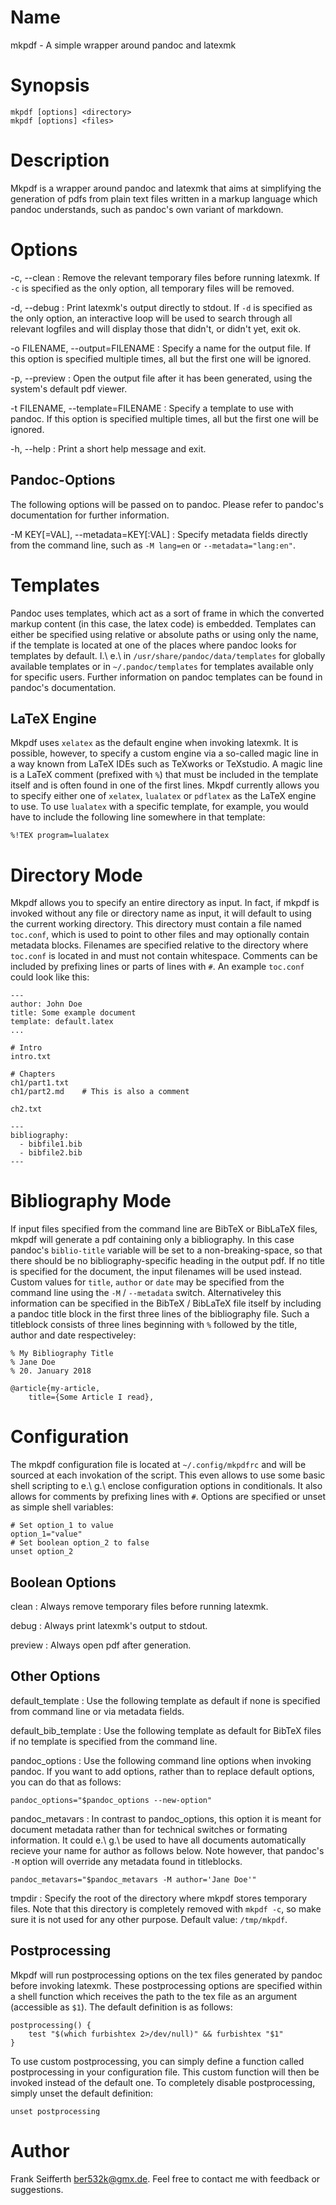 # Name

mkpdf - A simple wrapper around pandoc and latexmk

# Synopsis

```
mkpdf [options] <directory>
mkpdf [options] <files>
```

# Description

Mkpdf is a wrapper around pandoc and latexmk that aims at simplifying the
generation of pdfs from plain text files written in a markup language which
pandoc understands, such as pandoc's own variant of markdown.


# Options

-c, \--clean
: Remove the relevant temporary files before running latexmk. If `-c` is
specified as the only option, all temporary files will be removed.

-d, \--debug
: Print latexmk's output directly to stdout. If `-d` is specified as the only
option, an interactive loop will be used to search through all relevant
logfiles and will display those that didn't, or didn't yet, exit ok.

-o FILENAME, \--output=FILENAME
: Specify a name for the output file. If this option is specified multiple
times, all but the first one will be ignored.

-p, \--preview
: Open the output file after it has been generated, using the system's default
pdf viewer.

-t FILENAME, \--template=FILENAME
: Specify a template to use with pandoc. If this option is specified multiple
times, all but the first one will be ignored.

-h, \--help
: Print a short help message and exit.

## Pandoc-Options

The following options will be passed on to pandoc. Please refer to pandoc's
documentation for further information.

-M KEY[=VAL], \--metadata=KEY[:VAL]
: Specify metadata fields directly from the command line, such as `-M lang=en`
or `--metadata="lang:en"`.


# Templates

Pandoc uses templates, which act as a sort of frame in which the converted
markup content (in this case, the latex code) is embedded. Templates can either
be specified using relative or absolute paths or using only the name, if the
template is located at one of the places where pandoc looks for templates by
default. I.\ e.\ in `/usr/share/pandoc/data/templates` for globally available
templates or in `~/.pandoc/templates` for templates available only for specific
users. Further information on pandoc templates can be found in pandoc's
documentation.

## LaTeX Engine

Mkpdf uses `xelatex` as the default engine when invoking latexmk. It is
possible, however, to specify a custom engine via a so-called magic line in a
way known from LaTeX IDEs such as TeXworks or TeXstudio. A magic line is a
LaTeX comment (prefixed with `%`) that must be included in the template itself
and is often found in one of the first lines. Mkpdf currently allows you to
specify either one of `xelatex`, `lualatex` or `pdflatex` as the LaTeX engine
to use. To use `lualatex` with a specific template, for example, you would have
to include the following line somewhere in that template:

```
%!TEX program=lualatex
```

# Directory Mode

Mkpdf allows you to specify an entire directory as input. In fact, if mkpdf is
invoked without any file or directory name as input, it will default to using
the current working directory. This directory must contain a file named
`toc.conf`, which is used to point to other files and may optionally contain
metadata blocks. Filenames are specified relative to the directory where
`toc.conf` is located in and must not contain whitespace. Comments can be
included by prefixing lines or parts of lines with `#`. An example `toc.conf`
could look like this:

```
---
author: John Doe
title: Some example document
template: default.latex
...

# Intro
intro.txt

# Chapters
ch1/part1.txt
ch1/part2.md    # This is also a comment

ch2.txt

---
bibliography:
  - bibfile1.bib
  - bibfile2.bib
---
```

# Bibliography Mode

If input files specified from the command line are BibTeX or BibLaTeX files,
mkpdf will generate a pdf containing only a bibliography. In this case pandoc's
`biblio-title` variable will be set to a non-breaking-space, so that there
should be no bibliography-specific heading in the output pdf. If no title is
specified for the document, the input filenames will be used instead. Custom
values for `title`, `author` or `date` may be specified from the command line
using the `-M` / `--metadata` switch. Alternativeley this information can be
specified in the BibTeX / BibLaTeX file itself by including a pandoc title
block in the first three lines of the bibliography file. Such a titleblock
consists of three lines beginning with `%` followed by the title, author and
date respectiveley:

```
% My Bibliography Title
% Jane Doe
% 20. January 2018

@article{my-article,
    title={Some Article I read},
```


# Configuration

The mkpdf configuration file is located at `~/.config/mkpdfrc` and will be
sourced at each invokation of the script. This even allows to use some basic
shell scripting to e.\ g.\ enclose configuration options in conditionals. It
also allows for comments by prefixing lines with `#`. Options are specified or
unset as simple shell variables:

```
# Set option_1 to value
option_1="value"
# Set boolean option_2 to false
unset option_2
```


## Boolean Options

clean
: Always remove temporary files before running latexmk.

debug
: Always print latexmk's output to stdout.

preview
: Always open pdf after generation.

## Other Options

default_template
: Use the following template as default if none is specified from command line
or via metadata fields.

default_bib_template
: Use the following template as default for BibTeX files if no template is
specified from the command line.

pandoc_options
: Use the following command line options when invoking pandoc. If you want to
add options, rather than to replace default options, you can do that as
follows:

```
pandoc_options="$pandoc_options --new-option"
```

pandoc_metavars
: In contrast to pandoc_options, this option it is meant for document
metadata rather than for technical switches or formating information. It
could e.\ g.\ be used to have all documents automatically recieve your
name for author as follows below. Note however, that pandoc's `-M`
option will override any metadata found in titleblocks.

```
pandoc_metavars="$pandoc_metavars -M author='Jane Doe'"
```

tmpdir
: Specify the root of the directory where mkpdf stores temporary files. Note
that this directory is completely removed with `mkpdf -c`, so make sure it is
not used for any other purpose. Default value: `/tmp/mkpdf`.

## Postprocessing

Mkpdf will run postprocessing options on the tex files generated by pandoc
before invoking latexmk. These postprocessing options are specified within a
shell function which receives the path to the tex file as an argument
(accessible as `$1`). The default definition is as follows:

```
postprocessing() {
    test "$(which furbishtex 2>/dev/null)" && furbishtex "$1"
}
```

To use custom postprocessing, you can simply define a function called
postprocessing in your configuration file. This custom function will then be
invoked instead of the default one. To completely disable postprocessing,
simply unset the default definition:

```
unset postprocessing
```


# Author

Frank Seifferth <ber532k@gmx.de>. Feel free to contact me with feedback or
suggestions.
